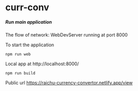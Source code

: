 # curr-conv

##### Run main application
The flow of network:
WebDevServer running at port 8000 

To start the application
```nodejs
npm run web
```

Local app at http://localhost:8000/

```nodejs
npm run build
```

Public url 
https://raichu-currency-convertor.netlify.app/view